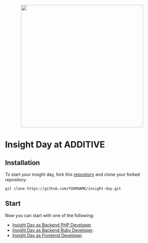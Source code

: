 <p align="center"><a href="https://additive.eu" target="_blank"><img src="https://additive-trial-day.s3.eu-central-1.amazonaws.com/logo.png" width="400"></a></p>

# Insight Day at ADDITIVE

## Installation

To start your insight day, fork this [repository](https://github.com/additive-apps/insight-day) and clone your forked repository:

```
git clone https://github.com/YOURNAME/insight-day.git
```

## Start

Now you can start with one of the following:

- [Insight Day as Backend PHP Developer](api/php/README.md).
- [Insight Day as Backend Ruby Developer](api/ruby/README.md).
- [Insight Day as Frontend Developer](client/README.md).
